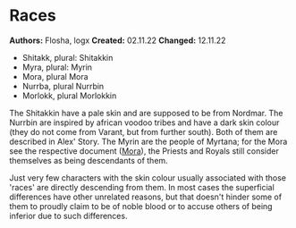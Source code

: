 # Races

**Authors:** Flosha, logx
**Created:** 02.11.22
**Changed:** 12.11.22

* Shitakk, plural: Shitakkin
* Myra, plural: Myrin
* Mora, plural Mora
* Nurrba, plural Nurrbin
* Morlokk, plural Morlokkin

The Shitakkin have a pale skin and are supposed to be from Nordmar. The Nurrbin are inspired by african voodoo tribes and have a dark skin colour (they do not come from Varant, but from further south). Both of them are described in Alex' Story. The Myrin are the people of Myrtana; for the Mora see the respective document ([Mora](mora.md)), the Priests and Royals still consider themselves as being descendants of them. 

Just very few characters with the skin colour usually associated with those 'races' are directly descending from them. In most cases the superficial differences have other unrelated reasons, but that doesn't hinder some of them to proudly claim to be of noble blood or to accuse others of being inferior due to such differences.

